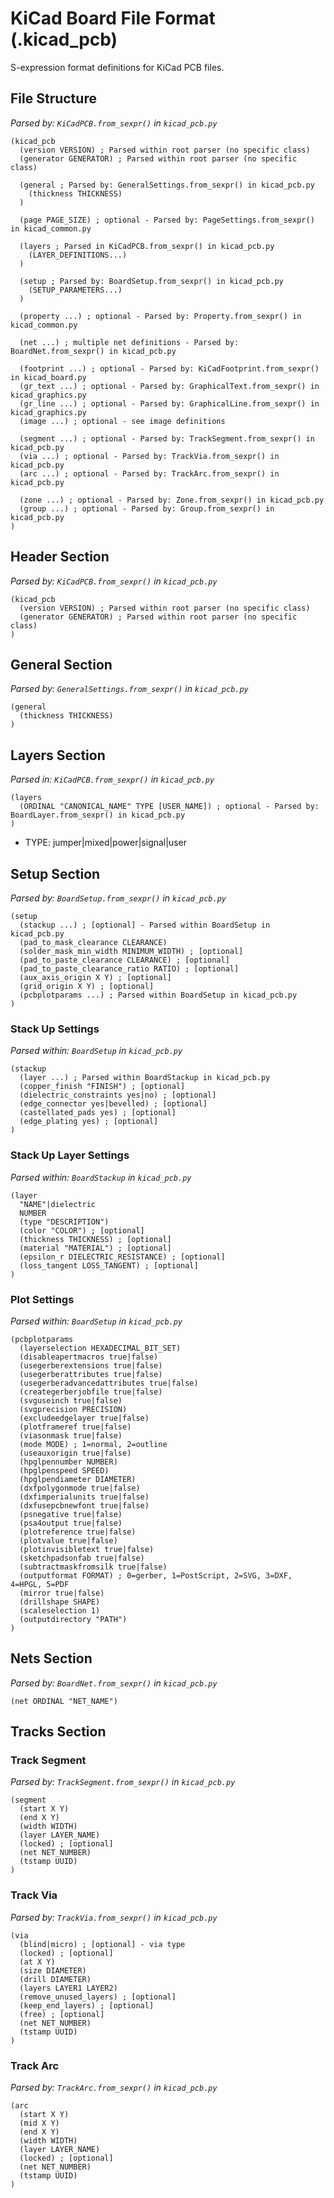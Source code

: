 # KiCad Board File Format (.kicad_pcb)

S-expression format definitions for KiCad PCB files.

## File Structure

*Parsed by: `KiCadPCB.from_sexpr()` in `kicad_pcb.py`*

```
(kicad_pcb
  (version VERSION) ; Parsed within root parser (no specific class)
  (generator GENERATOR) ; Parsed within root parser (no specific class)
  
  (general ; Parsed by: GeneralSettings.from_sexpr() in kicad_pcb.py
    (thickness THICKNESS)
  )
  
  (page PAGE_SIZE) ; optional - Parsed by: PageSettings.from_sexpr() in kicad_common.py
  
  (layers ; Parsed in KiCadPCB.from_sexpr() in kicad_pcb.py
    (LAYER_DEFINITIONS...)
  )
  
  (setup ; Parsed by: BoardSetup.from_sexpr() in kicad_pcb.py
    (SETUP_PARAMETERS...)
  )
  
  (property ...) ; optional - Parsed by: Property.from_sexpr() in kicad_common.py
  
  (net ...) ; multiple net definitions - Parsed by: BoardNet.from_sexpr() in kicad_pcb.py
  
  (footprint ...) ; optional - Parsed by: KiCadFootprint.from_sexpr() in kicad_board.py
  (gr_text ...) ; optional - Parsed by: GraphicalText.from_sexpr() in kicad_graphics.py
  (gr_line ...) ; optional - Parsed by: GraphicalLine.from_sexpr() in kicad_graphics.py
  (image ...) ; optional - see image definitions
  
  (segment ...) ; optional - Parsed by: TrackSegment.from_sexpr() in kicad_pcb.py
  (via ...) ; optional - Parsed by: TrackVia.from_sexpr() in kicad_pcb.py
  (arc ...) ; optional - Parsed by: TrackArc.from_sexpr() in kicad_pcb.py
  
  (zone ...) ; optional - Parsed by: Zone.from_sexpr() in kicad_pcb.py
  (group ...) ; optional - Parsed by: Group.from_sexpr() in kicad_pcb.py
)
```

## Header Section

*Parsed by: `KiCadPCB.from_sexpr()` in `kicad_pcb.py`*

```
(kicad_pcb
  (version VERSION) ; Parsed within root parser (no specific class)
  (generator GENERATOR) ; Parsed within root parser (no specific class)
)
```

## General Section

*Parsed by: `GeneralSettings.from_sexpr()` in `kicad_pcb.py`*

```
(general
  (thickness THICKNESS)
)
```

## Layers Section

*Parsed in: `KiCadPCB.from_sexpr()` in `kicad_pcb.py`*

```
(layers
  (ORDINAL "CANONICAL_NAME" TYPE [USER_NAME]) ; optional - Parsed by: BoardLayer.from_sexpr() in kicad_pcb.py
)
```

- TYPE: jumper|mixed|power|signal|user

## Setup Section

*Parsed by: `BoardSetup.from_sexpr()` in `kicad_pcb.py`*

```
(setup
  (stackup ...) ; [optional] - Parsed within BoardSetup in kicad_pcb.py
  (pad_to_mask_clearance CLEARANCE)
  (solder_mask_min_width MINIMUM_WIDTH) ; [optional]
  (pad_to_paste_clearance CLEARANCE) ; [optional] 
  (pad_to_paste_clearance_ratio RATIO) ; [optional]
  (aux_axis_origin X Y) ; [optional]
  (grid_origin X Y) ; [optional]
  (pcbplotparams ...) ; Parsed within BoardSetup in kicad_pcb.py
)
```

### Stack Up Settings

*Parsed within: `BoardSetup` in `kicad_pcb.py`*

```
(stackup
  (layer ...) ; Parsed within BoardStackup in kicad_pcb.py
  (copper_finish "FINISH") ; [optional]
  (dielectric_constraints yes|no) ; [optional]
  (edge_connector yes|bevelled) ; [optional]
  (castellated_pads yes) ; [optional]
  (edge_plating yes) ; [optional]
)
```

### Stack Up Layer Settings

*Parsed within: `BoardStackup` in `kicad_pcb.py`*

```
(layer
  "NAME"|dielectric
  NUMBER
  (type "DESCRIPTION")
  (color "COLOR") ; [optional]
  (thickness THICKNESS) ; [optional]
  (material "MATERIAL") ; [optional]
  (epsilon_r DIELECTRIC_RESISTANCE) ; [optional]
  (loss_tangent LOSS_TANGENT) ; [optional]
)
```

### Plot Settings

*Parsed within: `BoardSetup` in `kicad_pcb.py`*

```
(pcbplotparams
  (layerselection HEXADECIMAL_BIT_SET)
  (disableapertmacros true|false)
  (usegerberextensions true|false)
  (usegerberattributes true|false)
  (usegerberadvancedattributes true|false)
  (creategerberjobfile true|false)
  (svguseinch true|false)
  (svgprecision PRECISION)
  (excludeedgelayer true|false)
  (plotframeref true|false)
  (viasonmask true|false)
  (mode MODE) ; 1=normal, 2=outline
  (useauxorigin true|false)
  (hpglpennumber NUMBER)
  (hpglpenspeed SPEED)
  (hpglpendiameter DIAMETER)
  (dxfpolygonmode true|false)
  (dxfimperialunits true|false)
  (dxfusepcbnewfont true|false)
  (psnegative true|false)
  (psa4output true|false)
  (plotreference true|false)
  (plotvalue true|false)
  (plotinvisibletext true|false)
  (sketchpadsonfab true|false)
  (subtractmaskfromsilk true|false)
  (outputformat FORMAT) ; 0=gerber, 1=PostScript, 2=SVG, 3=DXF, 4=HPGL, 5=PDF
  (mirror true|false)
  (drillshape SHAPE)
  (scaleselection 1)
  (outputdirectory "PATH")
)
```

## Nets Section

*Parsed by: `BoardNet.from_sexpr()` in `kicad_pcb.py`*

```
(net ORDINAL "NET_NAME")
```

## Tracks Section

### Track Segment

*Parsed by: `TrackSegment.from_sexpr()` in `kicad_pcb.py`*

```
(segment
  (start X Y)
  (end X Y)
  (width WIDTH)
  (layer LAYER_NAME)
  (locked) ; [optional]
  (net NET_NUMBER)
  (tstamp UUID)
)
```

### Track Via

*Parsed by: `TrackVia.from_sexpr()` in `kicad_pcb.py`*

```
(via
  (blind|micro) ; [optional] - via type
  (locked) ; [optional]
  (at X Y)
  (size DIAMETER)
  (drill DIAMETER)
  (layers LAYER1 LAYER2)
  (remove_unused_layers) ; [optional]
  (keep_end_layers) ; [optional]
  (free) ; [optional]
  (net NET_NUMBER)
  (tstamp UUID)
)
```

### Track Arc

*Parsed by: `TrackArc.from_sexpr()` in `kicad_pcb.py`*

```
(arc
  (start X Y)
  (mid X Y)
  (end X Y)
  (width WIDTH)
  (layer LAYER_NAME)
  (locked) ; [optional]
  (net NET_NUMBER)
  (tstamp UUID)
)
```
